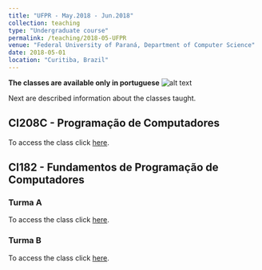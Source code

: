 ```yaml
---
title: "UFPR - May.2018 - Jun.2018"
collection: teaching
type: "Undergraduate course"
permalink: /teaching/2018-05-UFPR
venue: "Federal University of Paraná, Department of Computer Science"
date: 2018-05-01
location: "Curitiba, Brazil"
---
```


**The classes are available only in portuguese** ![alt text](https://jacksonpradolima.github.io/images/brazil.png "Portuguese content")

Next are described information about the classes taught.

## CI208C - Programação de Computadores

To access the class click [here](https://jacksonpradolima.github.io/teaching/UFPR/201801/CI208C).


## CI182 - Fundamentos de Programação de Computadores

### Turma A

To access the class click [here](https://jacksonpradolima.github.io/teaching/UFPR/201801/CI182A).

### Turma B

To access the class click [here](https://jacksonpradolima.github.io/teaching/UFPR/201801/CI182B).